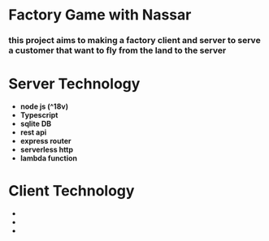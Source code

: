 # Factory Game with Nassar 
 ### this project aims to making a factory client and server to serve a customer that want to fly from the land to the server 

# Server Technology 
- **node js (^18v)**
- **Typescript**
- **sqlite DB**
- **rest api**
- **express router**
- **serverless http**
- **lambda function**

# Client Technology

- 
- 
- 
